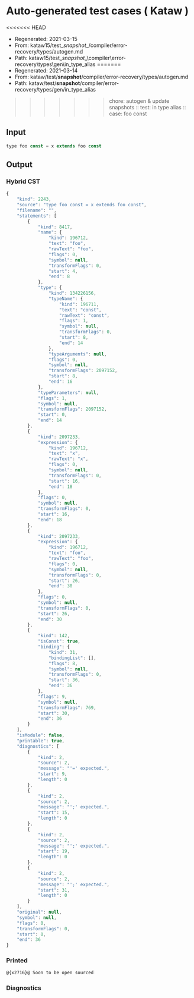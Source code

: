 # Auto-generated test cases ( Kataw )
<<<<<<< HEAD
- Regenerated: 2021-03-15
- From: kataw15/test\__snapshot__/compiler/error-recovery/types/autogen.md
- Path: kataw15/test\__snapshot__\compiler\error-recovery\types\gen\in_type_alias
=======
- Regenerated: 2021-03-14
- From: kataw/test/__snapshot__/compiler/error-recovery/types/autogen.md
- Path: kataw/test/__snapshot__/compiler/error-recovery/types/gen/in_type_alias
>>>>>>> chore: autogen & update snapshots
> :: test: in type alias
> :: case: foo const
## Input

`````js
type foo const = x extends foo const
`````

## Output

### Hybrid CST

```javascript
{
    "kind": 2243,
    "source": "type foo const = x extends foo const",
    "filename": "",
    "statements": [
        {
            "kind": 8417,
            "name": {
                "kind": 196712,
                "text": "foo",
                "rawText": "foo",
                "flags": 0,
                "symbol": null,
                "transformFlags": 0,
                "start": 4,
                "end": 8
            },
            "type": {
                "kind": 134226156,
                "typeName": {
                    "kind": 196711,
                    "text": "const",
                    "rawText": "const",
                    "flags": 1,
                    "symbol": null,
                    "transformFlags": 0,
                    "start": 8,
                    "end": 14
                },
                "typeArguments": null,
                "flags": 0,
                "symbol": null,
                "transformFlags": 2097152,
                "start": 8,
                "end": 16
            },
            "typeParameters": null,
            "flags": 1,
            "symbol": null,
            "transformFlags": 2097152,
            "start": 0,
            "end": 14
        },
        {
            "kind": 2097233,
            "expression": {
                "kind": 196712,
                "text": "x",
                "rawText": "x",
                "flags": 0,
                "symbol": null,
                "transformFlags": 0,
                "start": 16,
                "end": 18
            },
            "flags": 0,
            "symbol": null,
            "transformFlags": 0,
            "start": 16,
            "end": 18
        },
        {
            "kind": 2097233,
            "expression": {
                "kind": 196712,
                "text": "foo",
                "rawText": "foo",
                "flags": 0,
                "symbol": null,
                "transformFlags": 0,
                "start": 26,
                "end": 30
            },
            "flags": 0,
            "symbol": null,
            "transformFlags": 0,
            "start": 26,
            "end": 30
        },
        {
            "kind": 142,
            "isConst": true,
            "binding": {
                "kind": 31,
                "bindingList": [],
                "flags": 8,
                "symbol": null,
                "transformFlags": 0,
                "start": 36,
                "end": 36
            },
            "flags": 9,
            "symbol": null,
            "transformFlags": 769,
            "start": 30,
            "end": 36
        }
    ],
    "isModule": false,
    "printable": true,
    "diagnostics": [
        {
            "kind": 2,
            "source": 2,
            "message": "'=' expected.",
            "start": 9,
            "length": 0
        },
        {
            "kind": 2,
            "source": 2,
            "message": "';' expected.",
            "start": 15,
            "length": 0
        },
        {
            "kind": 2,
            "source": 2,
            "message": "';' expected.",
            "start": 19,
            "length": 0
        },
        {
            "kind": 2,
            "source": 2,
            "message": "';' expected.",
            "start": 31,
            "length": 0
        }
    ],
    "original": null,
    "symbol": null,
    "flags": 0,
    "transformFlags": 0,
    "start": 0,
    "end": 36
}
```

### Printed

```javascript
@{x2716}@ Soon to be open sourced
```

### Diagnostics

```javascript

```

